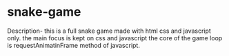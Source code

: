 # snake-game
Description-
this is a full snake game made with html css and javascript only.
the main focus is kept on css and javascript
the core of the game loop is requestAnimatinFrame method of javascript.

